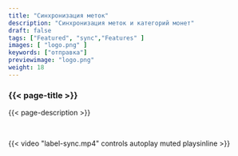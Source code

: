 ```yaml
---
title: "Синхронизация меток"
description: "Синхронизация меток и категорий монет"
draft: false
tags: ["Featured", "sync","Features" ]
images: [ "logo.png" ]
keywords: ["отправка"]
previewimage: "logo.png"
weight: 18
---
```


### {{< page-title >}} 
{{< page-description >}} 

<br>


{{< video "label-sync.mp4" controls  autoplay muted playsinline >}}